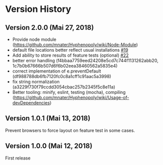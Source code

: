 # Version History

## Version 2.0.0 (Mai 27, 2018)
* Provide node module (https://github.com/mnater/Hyphenopoly/wiki/Node-Module)
* default file locations better reflect usual installations [#19](https://github.com/mnater/Hyphenopoly/issues/19)
* Add ability to store results of feature tests (optional) [#22](https://github.com/mnater/Hyphenopoly/issues/22)
* better error handling (f4bbaa7759eed24208e5cd7c744f1131262abb20, 1c7b0b67666b507d6f6b02eea38460562a5835e4)
* correct implementation of e.preventDefault (df988788db6fb7120fc0c8a1cff1c91aac5a3998)
* fix string normalization (a3229f730f79ccdd3054cbac257b2345f5c8e11a)
* Better tooling: minify, eslint, testing (mocha), compiling (https://github.com/mnater/Hyphenopoly/wiki/Usage-of-devDependencies)

## Version 1.0.1 (Mai 13, 2018)
Prevent browsers to force layout on feature test in some cases.

## Version 1.0.0 (Mai 12, 2018)
First release
